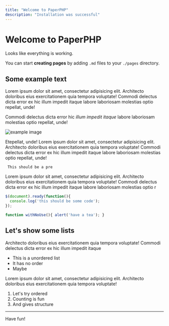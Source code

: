 ```yaml
---
title: "Welcome to PaperPHP"
description: "Installation was successful"
---
```


# Welcome to PaperPHP

Looks like everything is working. 

You can start **creating pages** by adding `.md` files to your `./pages` directory.

## Some example text

Lorem ipsum dolor sit amet, consectetur adipisicing elit. Architecto doloribus eius exercitationem quia tempora voluptate! Commodi delectus dicta error ex hic illum impedit itaque labore laboriosam molestias optio repellat, unde!

Commodi delectus dicta error hic _illum impedit itaque_ labore laboriosam molestias optio repellat, unde!

![example image](https://unsplash.it/1280/720/?random)

Etepellat, unde! Lorem ipsum dolor sit amet, consectetur adipisicing elit. Architecto doloribus eius exercitationem quia tempora voluptate! Commodi delectus dicta error ex hic illum impedit itaque labore laboriosam molestias optio repellat, unde!

     This should be a pre
     
Lorem ipsum dolor sit amet, consectetur adipisicing elit. Architecto doloribus eius exercitationem quia tempora voluptate! Commodi delectus dicta error ex hic illum impedit itaque labore laboriosam molestias optio r

```js
$(document).ready(function(){
  console.log('this should be some code');
});

function withNoUse(){ alert('have a tea'); } 
```

## Let's show some lists

Architecto doloribus eius exercitationem quia tempora voluptate! Commodi delectus dicta error ex hic illum impedit itaque

- This is a unordered list
- It has no order
- Maybe

Lorem ipsum dolor sit amet, consectetur adipisicing elit. Architecto doloribus eius exercitationem quia tempora voluptate! 

1. Let's try ordered
2. Counting is fun
3. And gives structure

***

Have fun!